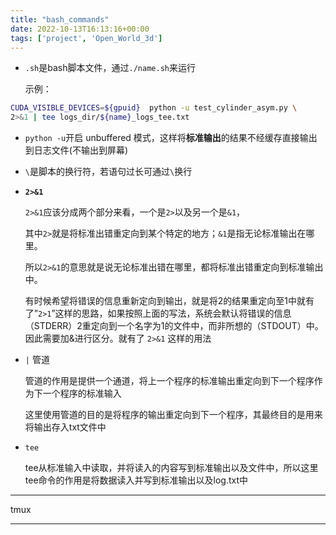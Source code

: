 ```yaml
---
title: "bash_commands"
date: 2022-10-13T16:13:16+00:00
tags: ['project', 'Open_World_3d']
---
```

- `.sh`是bash脚本文件，通过`./name.sh`来运行

  示例：

```bash
CUDA_VISIBLE_DEVICES=${gpuid}  python -u test_cylinder_asym.py \
2>&1 | tee logs_dir/${name}_logs_tee.txt
```

- `python -u`开启 unbuffered 模式，这样将**标准输出**的结果不经缓存直接输出到日志文件(不输出到屏幕)

- `\`是脚本的换行符，若语句过长可通过`\`换行

- **`2>&1`**

  `2>&1`应该分成两个部分来看，一个是`2>`以及另一个是`&1`，

  其中`2>`就是将标准出错重定向到某个特定的地方；`&1`是指无论标准输出在哪里。

  所以`2>&1`的意思就是说无论标准出错在哪里，都将标准出错重定向到标准输出中。

  有时候希望将错误的信息重新定向到输出，就是将2的结果重定向至1中就有了”`2>1`”这样的思路，如果按照上面的写法，系统会默认将错误的信息（STDERR）2重定向到一个名字为1的文件中，而非所想的（STDOUT）中。因此需要加&进行区分。就有了 `2>&1` 这样的用法

- `|` 管道

  管道的作用是提供一个通道，将上一个程序的标准输出重定向到下一个程序作为下一个程序的标准输入

  这里使用管道的目的是将程序的输出重定向到下一个程序，其最终目的是用来将输出存入txt文件中

- `tee`

  tee从标准输入中读取，并将读入的内容写到标准输出以及文件中，所以这里tee命令的作用是将数据读入并写到标准输出以及log.txt中

---

tmux

---
